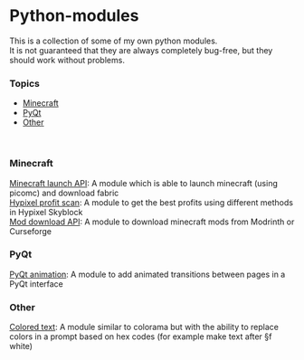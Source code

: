 # Python-modules

This is a collection of some of my own python modules.  
It is not guaranteed that they are always completely bug-free, but they should work without problems.  

### Topics
- <a href='#minecraft'>Minecraft</a>
- <a href='#pyqt'>PyQt</a>
- <a href='#other'>Other</a>

<br/>


### Minecraft 
<a href='minecraft_launch_api'>Minecraft launch API</a>: A module which is able to launch minecraft (using picomc) and download fabric  
<a href='STANDALONE_MODULES/hypixel_profit_scan.py'>Hypixel profit scan</a>: A module to get the best profits using different methods in Hypixel Skyblock  
<a href='STANDALONE_MODULES/mod_download_api.py'>Mod download API</a>: A module to download minecraft mods from Modrinth or Curseforge  


### PyQt
<a href='STANDALONE_MODULES/pyqt_animation.py'>PyQt animation</a>: A module to add animated transitions between pages in a PyQt interface  


### Other
<a href='STANDALONE_MODULES/colored_text.py'>Colored text</a>: A module similar to colorama but with the ability to replace colors in a prompt based on hex codes (for example make text after §f white)  
